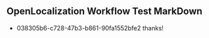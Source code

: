 ## OpenLocalization Workflow Test MarkDown
* 038305b6-c728-47b3-b861-90fa1552bfe2 thanks!

<!--HONumber=Jul16_HO2-->


